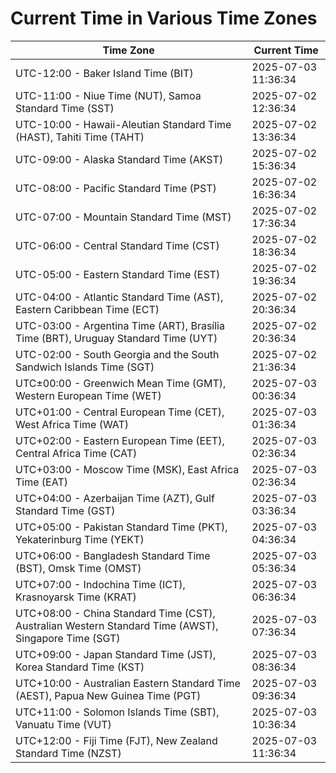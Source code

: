 # Current Time in Various Time Zones

| Time Zone | Current Time |
|-----------|--------------|
| UTC-12:00 - Baker Island Time (BIT) | 2025-07-03 11:36:34 |
| UTC-11:00 - Niue Time (NUT), Samoa Standard Time (SST) | 2025-07-02 12:36:34 |
| UTC-10:00 - Hawaii-Aleutian Standard Time (HAST), Tahiti Time (TAHT) | 2025-07-02 13:36:34 |
| UTC-09:00 - Alaska Standard Time (AKST) | 2025-07-02 15:36:34 |
| UTC-08:00 - Pacific Standard Time (PST) | 2025-07-02 16:36:34 |
| UTC-07:00 - Mountain Standard Time (MST) | 2025-07-02 17:36:34 |
| UTC-06:00 - Central Standard Time (CST) | 2025-07-02 18:36:34 |
| UTC-05:00 - Eastern Standard Time (EST) | 2025-07-02 19:36:34 |
| UTC-04:00 - Atlantic Standard Time (AST), Eastern Caribbean Time (ECT) | 2025-07-02 20:36:34 |
| UTC-03:00 - Argentina Time (ART), Brasília Time (BRT), Uruguay Standard Time (UYT) | 2025-07-02 20:36:34 |
| UTC-02:00 - South Georgia and the South Sandwich Islands Time (SGT) | 2025-07-02 21:36:34 |
| UTC±00:00 - Greenwich Mean Time (GMT), Western European Time (WET) | 2025-07-03 00:36:34 |
| UTC+01:00 - Central European Time (CET), West Africa Time (WAT) | 2025-07-03 01:36:34 |
| UTC+02:00 - Eastern European Time (EET), Central Africa Time (CAT) | 2025-07-03 02:36:34 |
| UTC+03:00 - Moscow Time (MSK), East Africa Time (EAT) | 2025-07-03 02:36:34 |
| UTC+04:00 - Azerbaijan Time (AZT), Gulf Standard Time (GST) | 2025-07-03 03:36:34 |
| UTC+05:00 - Pakistan Standard Time (PKT), Yekaterinburg Time (YEKT) | 2025-07-03 04:36:34 |
| UTC+06:00 - Bangladesh Standard Time (BST), Omsk Time (OMST) | 2025-07-03 05:36:34 |
| UTC+07:00 - Indochina Time (ICT), Krasnoyarsk Time (KRAT) | 2025-07-03 06:36:34 |
| UTC+08:00 - China Standard Time (CST), Australian Western Standard Time (AWST), Singapore Time (SGT) | 2025-07-03 07:36:34 |
| UTC+09:00 - Japan Standard Time (JST), Korea Standard Time (KST) | 2025-07-03 08:36:34 |
| UTC+10:00 - Australian Eastern Standard Time (AEST), Papua New Guinea Time (PGT) | 2025-07-03 09:36:34 |
| UTC+11:00 - Solomon Islands Time (SBT), Vanuatu Time (VUT) | 2025-07-03 10:36:34 |
| UTC+12:00 - Fiji Time (FJT), New Zealand Standard Time (NZST) | 2025-07-03 11:36:34 |

